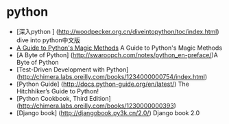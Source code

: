 python
======

* [深入python ] (http://woodpecker.org.cn/diveintopython/toc/index.html)  dive into python中文版
* [A Guide to Python's Magic Methods](http://www.rafekettler.com/magicmethods.html) A Guide to Python's Magic Methods
* [A Byte of Python] (http://swaroopch.com/notes/python_en-preface/)A Byte of Python
* [Test-Driven Development with Python] (http://chimera.labs.oreilly.com/books/1234000000754/index.html)
* [Python Guide] (http://docs.python-guide.org/en/latest/) The Hitchhiker’s Guide to Python!
* [Python Cookbook, Third Edition] (http://chimera.labs.oreilly.com/books/1230000000393)
* [Django book] (http://djangobook.py3k.cn/2.0/) Django book 2.0
